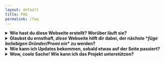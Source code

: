 ```yaml
---
layout: default
title: FAQ
permalink: /faq
---
```


<!--
<details>
<summary><b> Frage?</b></summary>
<p style="text-align: justify">
Antwort
</p>
</details>
-->

<details>
<summary><b> Wie hast du diese Webseite erstellt? Worüber läuft sie? </b></summary>
<p style="text-align: justify">
Die Langfassung gibt es <a href="/2022/11/16/eigene-website.html" target="_blank">hier</a>, aber in der Kurzfassung: 
<ul>
<li> Die Erstellung der Seite selbst wird vereinfacht durch den Static-Website-Generator <a href="https://jekyllrb.com/" target="_blank">Jekyll</a></li>
<li> Gehostet wird sie über <a href="https://pages.github.com/" target="_blank">GitHub Pages</a></li>
<li> Für Planung und Vorbereitung nutze ich <a href="https://notion.so/" target="_blank">Notion</a></li>
</ul>
</p>
</details>

<details>
<summary><b> Glaubst du ernsthaft, <em> diese </em> Webseite hilft dir dabei, der nächste *<em>füge beliebigen Gründer/Promi ein</em>* zu werden?</b></summary>
<p style="text-align: justify">
Nein, nicht wirklich. Aber ich hatte diese Idee schon etwas länger und wollte nun endlich mal den Gedanken und Worten Taten folgen lassen. Vielleicht ist diese Ecke der unkommerzialisierten Unaufgeregtheit ja das, was die Menschen aktuell im Internet suchen. Und wenn nicht, habe ich wenigstens eine Menge über Jekyll, html, css und Domains gelernt.
</p>
</details>

<details>
<summary><b> Wie kann ich Updates bekommen, sobald etwas auf der Seite passiert?</b></summary>
<p style="text-align: justify">
Ich poste über neue Einträge auf meinem <a href="https://twitter.com/leodreieck/" target="_blank">Twitter</a>-Account. Falls du kein Twitter hast, kannst du mir auch eine <a href="mailto:{{site.email}}">E-Mail</a> droppen und ich benachrichtige dich über einen Verteiler.
</p>
</details>


<!--
<details>
<summary><b> Was sind "Affiliate Links"? Und wieso Amazno? </b></summary>
<p style="text-align: justify">
eig glaube ich nicht an affiliate links weil man nochmal überlegen sollte vor dem kauf. aber wenn ihr schon einkauft, vllt ja wenigstens hier (s. nochmal diana zur löwen)
</p>
</details>
-->

<details>
<summary><b> Wow, coole Sache! Wie kann ich das Projekt unterstützen? </b></summary>
<p style="text-align: justify">
Operativ ist die Seite ehrlich gesagt gar nicht so teuer: Da ich sie mithilfe des kostenlosen <a href="https://jekyllrb.com/" target="_blank">Jekyll</a>s erstellt habe und kostenlos über <a href="https://docs.github.com/en/pages" target="_blank">GitHub Pages</a> hosten kann, fällt nur eine (eher vernachlässigbare) Jahresgebühr für die Domain an. Aber natürlich brauchen wir alle etwas, das uns antreibt. In meinem Fall sind das häufig Nudeln, und manchmal dunkle Schokolade. Wenn du mich also unterstützen möchtest, nur noch die guten DeCeccho-Nudeln und Vivani-Schokolade zu kaufen, kannst du gerne einen Kleinstbeitrag auf diesem <a href="https://ko-fi.com/leodreieck">Ko-Fi-Account</a> hinterlassen. Ich werde die Mittel nicht zweckentfremden - versprochen. Alternativ kannst Du mal bei <a href="/empfehlungen">meinen Empfehlungen</a> vorbeischauen. Dort sammle ich meine Freunde-Werben-Links von Produkten, die ich gerne nutze. Wenn du über einen meiner Links ein Konto erstellst, bekomme ich eine kleine Prämie.
</p>
</details>



